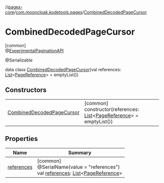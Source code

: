 //[pagex-core](../../../index.md)/[com.mooncloak.kodetools.pagex](../index.md)/[CombinedDecodedPageCursor](index.md)

# CombinedDecodedPageCursor

[common]\
@[ExperimentalPaginationAPI](../-experimental-pagination-a-p-i/index.md)

@Serializable

data class [CombinedDecodedPageCursor](index.md)(val references: [List](https://kotlinlang.org/api/latest/jvm/stdlib/kotlin.collections/-list/index.html)&lt;[PageReference](../-page-reference/index.md)&gt; = emptyList())

## Constructors

| | |
|---|---|
| [CombinedDecodedPageCursor](-combined-decoded-page-cursor.md) | [common]<br>constructor(references: [List](https://kotlinlang.org/api/latest/jvm/stdlib/kotlin.collections/-list/index.html)&lt;[PageReference](../-page-reference/index.md)&gt; = emptyList()) |

## Properties

| Name | Summary |
|---|---|
| [references](references.md) | [common]<br>@SerialName(value = &quot;references&quot;)<br>val [references](references.md): [List](https://kotlinlang.org/api/latest/jvm/stdlib/kotlin.collections/-list/index.html)&lt;[PageReference](../-page-reference/index.md)&gt; |
